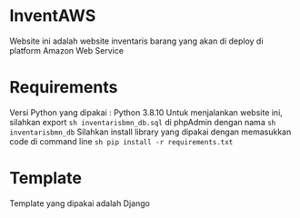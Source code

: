 # InventAWS

Website ini adalah website inventaris barang yang akan di deploy di platform Amazon Web Service

# Requirements
Versi Python yang dipakai : Python 3.8.10
Untuk menjalankan website ini, silahkan export ```sh inventarisbmn_db.sql``` di phpAdmin dengan nama ```sh inventarisbmn_db```
Silahkan install library yang dipakai dengan memasukkan code di command line
```sh pip install -r requirements.txt ```

# Template
Template yang dipakai adalah Django